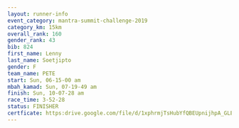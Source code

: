```yaml
---
layout: runner-info 
event_category: mantra-summit-challenge-2019 
category_km: 15km 
overall_rank: 160
gender_rank: 43
bib: 824
first_name: Lenny
last_name: Soetjipto
gender: F
team_name: PETE
start: Sun, 06-15-00 am
mbah_kamad: Sun, 07-19-49 am
finish: Sun, 10-07-28 am
race_time: 3-52-28
status: FINISHER
certficate: https:drive.google.com/file/d/1xphrmjTsHubYfQBEUpnijhpA_GLEo50z/view?usp=sharing
---
```


